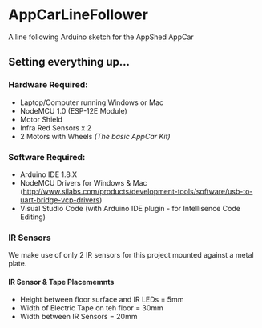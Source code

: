# AppCarLineFollower
A line following Arduino sketch for the AppShed AppCar 

## Setting everything up... 

### Hardware Required: 
- Laptop/Computer running Windows or Mac
- NodeMCU 1.0 (ESP-12E Module)
- Motor Shield
- Infra Red Sensors x 2
- 2 Motors with Wheels
*(The basic AppCar Kit)*

### Software Required:
- Arduino IDE 1.8.X
- NodeMCU Drivers for Windows & Mac (http://www.silabs.com/products/development-tools/software/usb-to-uart-bridge-vcp-drivers)
- Visual Studio Code (with Arduino IDE plugin - for Intellisence Code Editing)

### IR Sensors
We make use of only 2 IR sensors for this project mounted against a metal plate.  

#### IR Sensor & Tape Placememnts
- Height between floor surface and IR LEDs = 5mm
- Width of Electric Tape on teh floor = 30mm
- Width between IR Sensors = 20mm